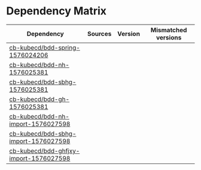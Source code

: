 # Dependency Matrix

Dependency | Sources | Version | Mismatched versions
---------- | ------- | ------- | -------------------
[cb-kubecd/bdd-spring-1576024206](https://github.com/cb-kubecd/bdd-spring-1576024206.git) |  | []() | 
[cb-kubecd/bdd-nh-1576025381](https://github.com/cb-kubecd/bdd-nh-1576025381.git) |  | []() | 
[cb-kubecd/bdd-sbhg-1576025381](https://github.com/cb-kubecd/bdd-sbhg-1576025381.git) |  | []() | 
[cb-kubecd/bdd-gh-1576025381](https://github.com/cb-kubecd/bdd-gh-1576025381.git) |  | []() | 
[cb-kubecd/bdd-nh-import-1576027598](https://github.com/cb-kubecd/bdd-nh-import-1576027598.git) |  | []() | 
[cb-kubecd/bdd-sbhg-import-1576027598](https://github.com/cb-kubecd/bdd-sbhg-import-1576027598.git) |  | []() | 
[cb-kubecd/bdd-ghfjxy-import-1576027598](https://github.com/cb-kubecd/bdd-ghfjxy-import-1576027598.git) |  | []() | 
